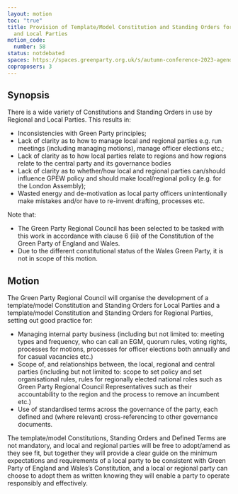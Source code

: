 ```yaml
---
layout: motion
toc: "true"
title: Provision of Template/Model Constitution and Standing Orders for Regional
  and Local Parties
motion_code:
  number: 58
status: notdebated
spaces: https://spaces.greenparty.org.uk/s/autumn-conference-2023-agenda-forum/post/post/view?id=11176
coproposers: 3
---
```

## Synopsis

There is a wide variety of Constitutions and Standing Orders in use by Regional and Local Parties. This results in:

* Inconsistencies with Green Party principles;
* Lack of clarity as to how to manage local and regional parties e.g. run meetings (including managing motions), manage officer elections etc.;
* Lack of clarity as to how local parties relate to regions and how regions relate to the central party and its governance bodies
* Lack of clarity as to whether/how local and regional parties can/should influence GPEW policy and should make local/regional policy (e.g. for the London Assembly);
* Wasted energy and de-motivation as local party officers unintentionally make mistakes and/or have to re-invent drafting, processes etc.

Note that:

* The Green Party Regional Council has been selected to be tasked with this work in accordance with clause 6 (iii) of the Constitution of the Green Party of England and Wales.
* Due to the different constitutional status of the Wales Green Party, it is not in scope of this motion.

## Motion

The Green Party Regional Council will organise the development of a template/model Constitution and Standing Orders for Local Parties and a template/model Constitution and Standing Orders for Regional Parties, setting out good practice for:

* Managing internal party business (including but not limited to: meeting types and frequency, who can call an EGM, quorum rules, voting rights, processes for motions, processes for officer elections both annually and for casual vacancies etc.)
* Scope of, and relationships between, the local, regional and central parties (including but not limited to: scope to set policy and set organisational rules, rules for regionally elected national roles such as Green Party Regional Council Representatives such as their accountability to the region and the process to remove an incumbent etc.)
* Use of standardised terms across the governance of the party, each defined and (where relevant) cross-referencing to other governance documents.

The template/model Constitutions, Standing Orders and Defined Terms are not mandatory, and local and regional parties will be free to adopt/amend as they see fit, but together they will provide a clear guide on the minimum expectations and requirements of a local party to be consistent with Green Party of England and Wales’s Constitution, and a local or regional party can choose to adopt them as written knowing they will enable a party to operate responsibly and effectively.